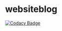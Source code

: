 # websiteblog

[![Codacy Badge](https://api.codacy.com/project/badge/Grade/1fc9bb1cc9aa45fdbf177dbce09d70f3)](https://app.codacy.com/gh/Jersey276/TristanLefevre_5_29042021?utm_source=github.com&utm_medium=referral&utm_content=Jersey276/TristanLefevre_5_29042021&utm_campaign=Badge_Grade_Settings)